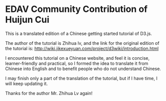 # EDAV Community Contribution of Huijun Cui
This is a translated edition of a Chinese getting started tutorial of D3.js. 

The author of the tutorial is Zhihua lv, and the link for the original edition of the tutorial is: http://wiki.jikexueyuan.com/project/d3wiki/introduction.html 

I encountered this tutorial on a Chinese website, and feel it is concise, learner-friendly and practical, so I formed the idea to translate it from Chinese into English and to benefit people who do not understand Chinese.  

I may finish only a part of the translation of the tutorial, but if I have time, I will keep updating it. 

Thanks for the author Mr. Zhihua Lv again!
